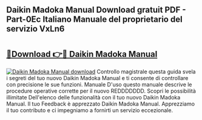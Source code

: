 ## Daikin Madoka Manual Download gratuit PDF - Part-0Ec Italiano Manuale del proprietario del servizio VxLn6

# <h2><a href="http://df978f.blite.top/?on=Daikin+Madoka+Manual">🔗Download 👉🔴 Daikin Madoka Manual</a></h2>

[![Daikin Madoka Manual download](https://i.imgur.com/lujVjoI.png)](http://df978f.blite.top/?on=Daikin+Madoka+Manual)
Controllo magistrale questa guida svela i segreti del tuo nuovo Daikin Madoka Manual e ti consente di controllare con precisione le sue funzioni. Manuale D'uso questo manuale descrive le procedure operative corrette per il nuovo REDDDDDDD. Scopri le possibilità illimitate Dell'elenco delle funzionalità con il tuo nuovo Daikin Madoka Manual. Il tuo Feedback è apprezzato Daikin Madoka Manual. Apprezziamo il tuo contributo e ci impegniamo a fornirti un servizio eccezionale.
